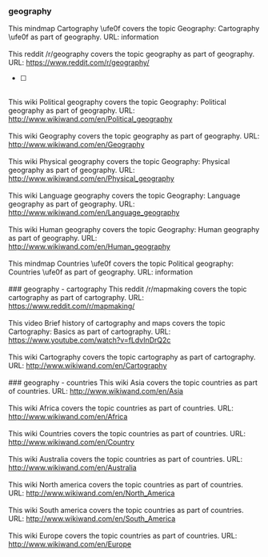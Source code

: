 ### geography
This mindmap Cartography  \ufe0f covers the topic Geography: Cartography  \ufe0f as part of geography.
URL: information<br><br>This reddit /r/geography covers the topic geography as part of geography.
URL: https://www.reddit.com/r/geography/<br>



- [ ] 
<br>This wiki Political geography covers the topic Geography: Political geography as part of geography.
URL: http://www.wikiwand.com/en/Political_geography<br><br>This wiki Geography covers the topic geography as part of geography.
URL: http://www.wikiwand.com/en/Geography<br><br>This wiki Physical geography covers the topic Geography: Physical geography as part of geography.
URL: http://www.wikiwand.com/en/Physical_geography<br><br>This wiki Language geography covers the topic Geography: Language geography as part of geography.
URL: http://www.wikiwand.com/en/Language_geography<br><br>This wiki Human geography covers the topic Geography: Human geography as part of geography.
URL: http://www.wikiwand.com/en/Human_geography<br><br>This mindmap Countries  \ufe0f covers the topic Political geography: Countries  \ufe0f as part of geography.
URL: information<br><br>### geography - cartography
This reddit /r/mapmaking covers the topic cartography as part of cartography.
URL: https://www.reddit.com/r/mapmaking/<br><br>This video Brief history of cartography and maps covers the topic Cartography: Basics as part of cartography.
URL: https://www.youtube.com/watch?v=fLdvInDrQ2c<br><br>This wiki Cartography covers the topic cartography as part of cartography.
URL: http://www.wikiwand.com/en/Cartography<br><br>### geography - countries
This wiki Asia covers the topic countries as part of countries.
URL: http://www.wikiwand.com/en/Asia<br><br>This wiki Africa covers the topic countries as part of countries.
URL: http://www.wikiwand.com/en/Africa<br><br>This wiki Countries covers the topic countries as part of countries.
URL: http://www.wikiwand.com/en/Country<br><br>This wiki Australia covers the topic countries as part of countries.
URL: http://www.wikiwand.com/en/Australia<br><br>This wiki North america covers the topic countries as part of countries.
URL: http://www.wikiwand.com/en/North_America<br><br>This wiki South america covers the topic countries as part of countries.
URL: http://www.wikiwand.com/en/South_America<br><br>This wiki Europe covers the topic countries as part of countries.
URL: http://www.wikiwand.com/en/Europe<br><br>
